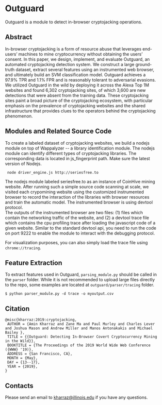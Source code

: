 
# Outguard 
Outguard is a module to detect in-browser cryptojacking operations. 

## Abstract

In-browser cryptojacking is a form of resource abuse that leverages end-users’ machines to mine cryptocurrency without obtaining the users’ consent. In this paper, we design, implement, and evaluate
Outguard, an automated cryptojacking detection system. We construct a large ground-truth dataset, extract several features using an instrumented web browser, and ultimately build an SVM classification model.
Outguard achieves a 97.9% TPR and 1.1% FPR and is reasonably
tolerant to adversarial evasions. We utilized Outguard in the wild
by deploying it across the Alexa Top 1M websites and found 6,302
cryptojacking sites, of which 3,600 are new detections that were absent from the training data. These cryptojacking sites paint a broad picture of the cryptojacking ecosystem, with particular emphasis on
the prevalence of cryptojacking websites and the shared infrastructure that provides clues to the operators behind the cryptojacking phenomenon.


## Modules and Related Source Code

To create a labeled dataset of cryptojacking websites, we build a nodejs module on top of Wappalyzer -- a library identification module. 
The nodejs module can identify different types of cryptojacking libraries. The corresponding data is located in js_fingerprint path. Make sure the latest version of Nodejs. 

```
 node driver_engine.js http://seriesfree.to
```
The nodejs module labeled seriesfree.to as an instance of CoinHive mining website. After running such a simple source code 
scanning at scale, we visited each crypomining website using the  customized instrumented browser to record the interaction of the libraries with browser resources and train the automatic model. The instrumented browser is using devtool protocol.   
The outputs of the instrumented browser are two 
files: (1) files which contain the networking traffic of the website, and (2) a devtool trace file which contains the 
cpu profiling trace after loading the javascript code of a given website. 
Similar to the standard devtool api, you need to run the code on port 9222 to enable the module to interact with the debugging protocol. 

For visualization purposes, you can also simply load the trace file using ```chrome://tracing```. 

## Feature Extraction 
To extract features used in Outguard, ```parsing_module.py``` should be called in the ```parser``` folder. 
While it is not recommended to upload large files directly to the repo, some examples are
located at ```outguard/parser/tracing``` folder. 

``` 
$ python parser_module.py -d trace -o myoutput.csv 

``` 




## Citation 
```
@misc{kharraz:2019:cryptojacking,
 AUTHOR = {Amin Kharraz and Zane Ma and Paul Murley and Charles Lever and Joshua Mason and Andrew Miller and Manos Antonakakis and Michael Bailey },
 TITLE = {{Outguard: Detecting In-Browser Covert Cryptocurrency Mining in the Wild}},
 BOOKTITLE = {The Proceedings of the 2019 World Wide Web Conference ({WWW} '19)},
 ADDRESS = {San Francisco, CA},
 MONTH = {May},
 DAY = {13--17},
 YEAR = {2019},
}
```
## Contacts
Please send an email to kharraz@illinois.edu if you have any questions. 
